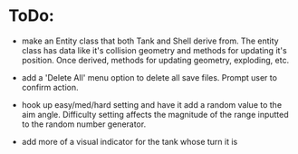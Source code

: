 # ToDo:

* make an Entity class that both Tank and Shell derive from. The entity class has data like it's collision geometry and methods for updating it's position. Once derived, methods for updating geometry, exploding, etc.

* add a 'Delete All' menu option to delete all save files. Prompt user to confirm action.

* hook up easy/med/hard setting and have it add a random value to the aim angle. Difficulty setting affects the magnitude of the range inputted to the random number generator.

* add more of a visual indicator for the tank whose turn it is